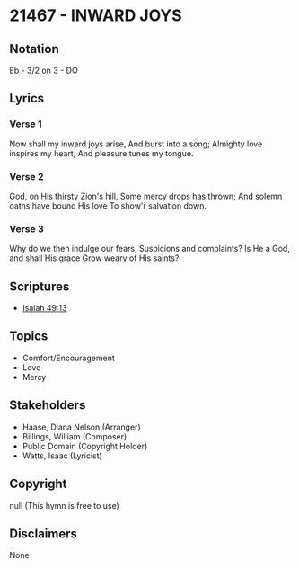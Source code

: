 # 21467 - INWARD JOYS

## Notation

Eb - 3/2 on 3 - DO

## Lyrics

### Verse 1

Now shall my inward joys arise, And burst into a song; Almighty love inspires my heart, And pleasure tunes my tongue.

### Verse 2

God, on His thirsty Zion's hill, Some mercy drops has thrown; And solemn oaths have bound His love To show'r salvation down.

### Verse 3

Why do we then indulge our fears, Suspicions and complaints? Is He a God, and shall His grace Grow weary of His saints?


## Scriptures

- [Isaiah 49:13](https://www.biblegateway.com/passage/?search=Isaiah%2049%3A13)

## Topics

- Comfort/Encouragement
- Love
- Mercy

## Stakeholders

- Haase, Diana Nelson (Arranger)
- Billings, William (Composer)
- Public Domain (Copyright Holder)
- Watts, Isaac (Lyricist)

## Copyright

null
(This hymn is free to use)

## Disclaimers

None

